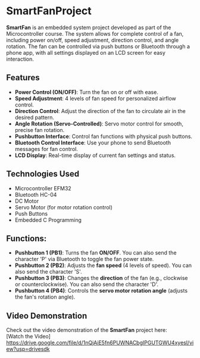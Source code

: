 # SmartFanProject

**SmartFan** is an embedded system project developed as part of the Microcontroller course. The system allows for complete control of a fan, including power on/off, speed adjustment, direction control, and angle rotation. The fan can be controlled via push buttons or Bluetooth through a phone app, with all settings displayed on an LCD screen for easy interaction.

## Features
- **Power Control (ON/OFF)**: Turn the fan on or off with ease.
- **Speed Adjustment**: 4 levels of fan speed for personalized airflow control.
- **Direction Control**: Adjust the direction of the fan to circulate air in the desired pattern.
- **Angle Rotation (Servo-Controlled)**: Servo motor control for smooth, precise fan rotation.
- **Pushbutton Interface**: Control fan functions with physical push buttons.
- **Bluetooth Control Interface**: Use your phone to send Bluetooth messages for fan control.
- **LCD Display**: Real-time display of current fan settings and status.

## Technologies Used
- Microcontroller EFM32
- Bluetooth HC-04
- DC Motor
- Servo Motor (for motor rotation control)
- Push Buttons
- Embedded C Programming

  
## Functions:
- **Pushbutton 1 (PB1)**: Turns the fan **ON/OFF**. You can also send the character 'P' via Bluetooth to toggle the fan power state.
- **Pushbutton 2 (PB2)**: Adjusts the **fan speed** (4 levels of speed). You can also send the character 'S'.
- **Pushbutton 3 (PB3)**: Changes the **direction** of the fan (e.g., clockwise or counterclockwise). You can also send the character 'D'.
- **Pushbutton 4 (PB4)**: Controls the **servo motor rotation angle** (adjusts the fan's rotation angle).


## Video Demonstration
Check out the video demonstration of the **SmartFan** project here:  
[Watch the Video] https://drive.google.com/file/d/1nQjAiE5fn6PUWNACbgIPGUTGWU4xyesl/view?usp=drivesdk

